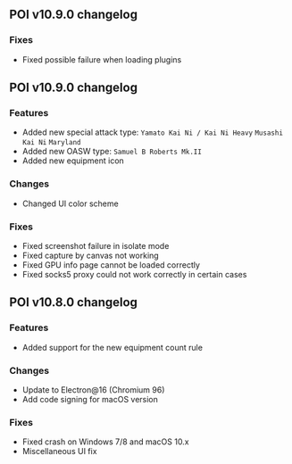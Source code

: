## POI v10.9.0 changelog

### Fixes

- Fixed possible failure when loading plugins

## POI v10.9.0 changelog

### Features

- Added new special attack type: `Yamato Kai Ni / Kai Ni Heavy` `Musashi Kai Ni` `Maryland`
- Added new OASW type: `Samuel B Roberts Mk.II`
- Added new equipment icon

### Changes

- Changed UI color scheme

### Fixes

- Fixed screenshot failure in isolate mode
- Fixed capture by canvas not working
- Fixed GPU info page cannot be loaded correctly
- Fixed socks5 proxy could not work correctly in certain cases

## POI v10.8.0 changelog

### Features

- Added support for the new equipment count rule

### Changes

- Update to Electron@16 (Chromium 96)
- Add code signing for macOS version

### Fixes

- Fixed crash on Windows 7/8 and macOS 10.x
- Miscellaneous UI fix
